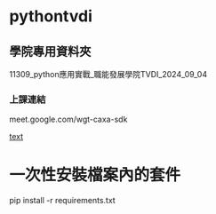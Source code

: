 # pythontvdi
## 學院專用資料夾
11309_python應用實戰_職能發展學院TVDI_2024_09_04
### 上課連結
meet.google.com/wgt-caxa-sdk

[text](requirements.txt)

# 一次性安裝檔案內的套件
pip install -r requirements.txt
